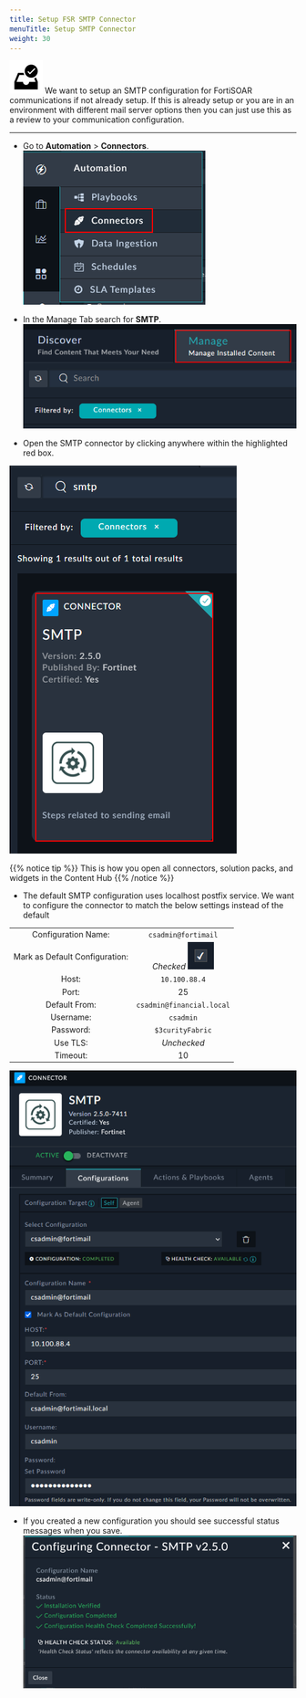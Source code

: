 ```yaml
---
title: Setup FSR SMTP Connector
menuTitle: Setup SMTP Connector
weight: 30
---
```


![user_complete_icon](check_box.svg)
We want to setup an SMTP configuration for FortiSOAR communications if not already setup. If this is already setup or you are in an environment with different mail server options then you can just use this as a review to your communication configuration.

---

- Go to **Automation** > **Connectors**. ![Connectors navigation](connectors.png)
- In the Manage Tab search for **SMTP**.
![Manage tab](manage_tab.png)

- Open the SMTP connector by clicking anywhere within the highlighted red box.

![Edit SMTP click region](edit_smtp.png?height=400px)

{{% notice tip %}}
This is how you open all connectors, solution packs, and widgets in the Content Hub
{{% /notice %}}

- The default SMTP configuration uses localhost postfix service. We want to configure the connector to match the below settings instead of the default

|||
|:-----:|:-----:|
|Configuration Name:|```csadmin@fortimail```|
|Mark as Default Configuration:|*Checked* ![Check box](checked.png?height=35px)|
|Host:|```10.100.88.4```|
|Port:|25|
|Default From:|```csadmin@financial.local```|
|Username:|```csadmin```|
|Password:|```$3curityFabric```|
|Use TLS:| *Unchecked*|
|Timeout:|10|

![SMTP connector configuration](smtpconn.png)

- If you created a new configuration you should see successful status messages when you save.
![Success popup](success.png)
